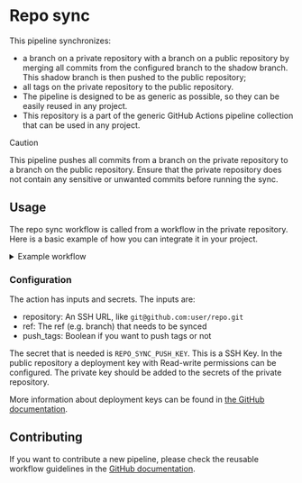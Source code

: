 # Repo sync

This pipeline synchronizes:

- a branch on a private repository with a branch on a public repository by merging all commits from the configured branch to the shadow branch.
  This shadow branch is then pushed to the public repository;
- all tags on the private repository to the public repository.
- The pipeline is designed to be as generic as possible, so they can be easily reused in any project.
- This repository is a part of the generic GitHub Actions pipeline collection that can be used in any project.

> [!CAUTION]
> This pipeline pushes all commits from a branch on the private repository to a branch on the public repository.
> Ensure that the private repository does not contain any sensitive or unwanted commits before running the sync.

## Usage

The repo sync workflow is called from a workflow in the private repository. Here is a basic example of how you can integrate it in your project.

<details>
  <summary>Example workflow</summary>

This workflow is executed automatically when a tag is pushed and can also be executed manually from the actions tab `workflow_dispatch`.

In the code below you need to replace `<repo>` with the repo name and `<branch>` with the branch you want to sync. Most of the time the branch is `main`.

```yml
name: Public repo sync

on:
  workflow_dispatch:
  push:
    tags:
      - v*

jobs:
  sync-public:
    uses: minvws/workflow-repo-sync/.github/workflows/repo-sync.yml@main
    with:
      repository: git@github.com:minvws/<repo>.git
      ref: <branch>
      push_tags: true
    secrets:
      REPO_SYNC_PUSH_KEY: ${{ secrets.REPO_SYNC_PUSH_KEY }}
```

</details>

### Configuration

The action has inputs and secrets. The inputs are:

- repository: An SSH URL, like `git@github.com:user/repo.git`
- ref: The ref (e.g. branch) that needs to be synced
- push_tags: Boolean if you want to push tags or not

The secret that is needed is `REPO_SYNC_PUSH_KEY`. This is a SSH Key. In the public repository a deployment key with Read-write permissions can be configured.
The private key should be added to the secrets of the private repository.

More information about deployment keys can be found in [the GitHub documentation](https://docs.github.com/en/authentication/connecting-to-github-with-ssh/managing-deploy-keys#set-up-deploy-keys).

## Contributing

If you want to contribute a new pipeline, please check the reusable workflow guidelines in the
[GitHub documentation](https://docs.github.com/en/actions/using-workflows/reusing-workflows#creating-a-reusable-workflow).
